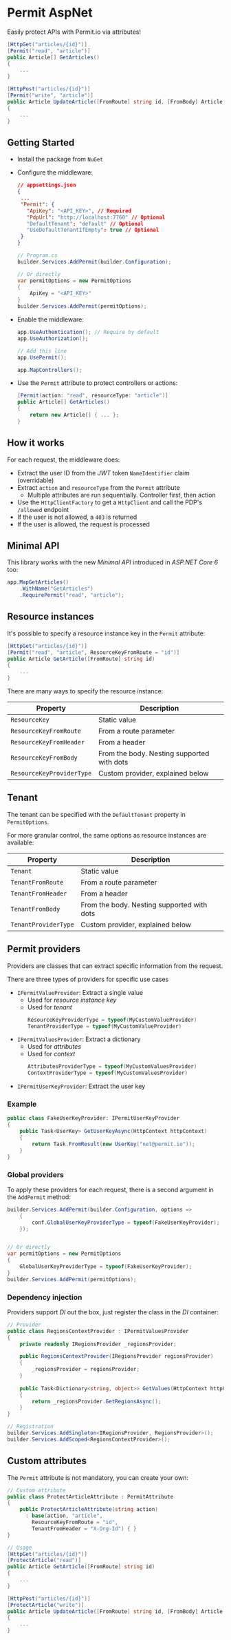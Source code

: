 # Permit AspNet

Easily protect APIs with Permit.io via attributes!

```csharp
[HttpGet("articles/{id}")]
[Permit("read", "article")]
public Article[] GetArticles()
{
    ...
}

[HttpPost("articles/{id}")]
[Permit("write", "article")]
public Article UpdateArticle([FromRoute] string id, [FromBody] Article article)
{
    ...
}
```

## Getting Started

* Install the package from `NuGet`
* Configure the middleware:
   ```json
  // appsettings.json
  {
    ...
    "Permit": {
      "ApiKey": "<API_KEY>", // Required
      "PdpUrl": "http://localhost:7760" // Optional
      "DefaultTenant": "default" // Optional
      "UseDefaultTenantIfEmpty": true // Optional 
    }
  }
  ```
  ```csharp  
  // Program.cs
  builder.Services.AddPermit(builder.Configuration);
  
  // Or directly
  var permitOptions = new PermitOptions
  {
      ApiKey = "<API_KEY>"
  }
  builder.Services.AddPermit(permitOptions);
  ```
  
* Enable the middleware:
  ```csharp
  app.UseAuthentication(); // Require by default
  app.UseAuthorization();
  
  // Add this line
  app.UsePermit();

  app.MapControllers();
  ```
* Use the `Permit` attribute to protect controllers or actions:
  ```csharp
  [Permit(action: "read", resourceType: "article")]
  public Article[] GetArticles()
  {
      return new Article[] { ... };
  }
  ```
  
## How it works

For each request, the middleware does:
* Extract the user ID from the *JWT* token `NameIdentifier` claim (overridable)
* Extract `action` and `resourceType` from the `Permit` attribute
  * Multiple attributes are run sequentially. Controller first, then action
* Use the `HttpClientFactory` to get a `HttpClient` and call the PDP's `/allowed` endpoint 
* If the user is not allowed, a `403` is returned
* If the user is allowed, the request is processed

## Minimal API

This library works with the new *Minimal API* introduced in *ASP.NET Core 6* too:

```csharp
app.MapGetArticles()
    .WithName("GetArticles")
    .RequirePermit("read", "article");
```

## Resource instances

It's possible to specify a resource instance key in the `Permit` attribute:

```csharp
[HttpGet("articles/{id}")]
[Permit("read", "article", ResourceKeyFromRoute = "id")]
public Article GetArticle([FromRoute] string id)
{
    ...
}
```

There are many ways to specify the resource instance:

| Property                  | Description                                |
|---------------------------|--------------------------------------------| 
| `ResourceKey`             | Static value                               |
| `ResourceKeyFromRoute`    | From a route parameter                     | 
| `ResourceKeyFromHeader`   | From a header                              |
| `ResourceKeyFromBody`     | From the body. Nesting supported with dots |
| `ResourceKeyProviderType` | Custom provider, explained below           |

## Tenant

The tenant can be specified with the `DefaultTenant` property in `PermitOptions`.

For more granular control, the same options as resource instances are available:

| Property             | Description                                |
|----------------------|--------------------------------------------|
| `Tenant`             | Static value                               |
| `TenantFromRoute`    | From a route parameter                     |
| `TenantFromHeader`   | From a header                              |
| `TenantFromBody`     | From the body. Nesting supported with dots |
| `TenantProviderType` | Custom provider, explained below           |

## Permit providers

Providers are classes that can extract specific information from the request.

There are three types of providers for specific use cases
* `IPermitValueProvider`: Extract a single value
  * Used for *resource instance key*
  * Used for *tenant*
    ```csharp
    ResourceKeyProviderType = typeof(MyCustomValueProvider)
    TenantProviderType = typeof(MyCustomValueProvider)
    ```
* `IPermitValuesProvider`: Extract a dictionary
  * Used for *attributes*
  * Used for *context*
    ```csharp
    AttributesProviderType = typeof(MyCustomValuesProvider)
    ContextProviderType = typeof(MyCustomValuesProvider)
    ```
* `IPermitUserKeyProvider`: Extract the user key

### Example

```csharp
public class FakeUserKeyProvider: IPermitUserKeyProvider
{
    public Task<UserKey> GetUserKeyAsync(HttpContext httpContext)
    {
        return Task.FromResult(new UserKey("net@permit.io"));
    }
}
```

### Global providers

To apply these providers for each request, there is a second argument in the `AddPermit` method:

```csharp
builder.Services.AddPermit(builder.Configuration, options =>
    {
        conf.GlobalUserKeyProviderType = typeof(FakeUserKeyProvider);
    });


// Or directly
var permitOptions = new PermitOptions
{
    GlobalUserKeyProviderType = typeof(FakeUserKeyProvider);
}
builder.Services.AddPermit(permitOptions);
```

### Dependency injection

Providers support *DI* out the box, just register the class in the *DI* container:

```csharp
// Provider
public class RegionsContextProvider : IPermitValuesProvider
{
    private readonly IRegionsProvider _regionsProvider;

    public RegionsContextProvider(IRegionsProvider regionsProvider)
    {
        _regionsProvider = regionsProvider;
    }
    
    public Task<Dictionary<string, object>> GetValues(HttpContext httpContext)
    {
        return _regionsProvider.GetRegionsAsync();
    }
}

// Registration
builder.Services.AddSingleton<IRegionsProvider, RegionsProvider>();
builder.Services.AddScoped<RegionsContextProvider>();
```

## Custom attributes

The `Permit` attribute is not mandatory, you can create your own:

```csharp
// Custom attribute
public class ProtectArticleAttribute : PermitAttribute
{
    public ProtectArticleAttribute(string action)
      : base(action, "article",
        ResourceKeyFromRoute = "id",
        TenantFromHeader = "X-Org-Id") { }
}

// Usage
[HttpGet("articles/{id}")]
[ProtectArticle("read")]
public Article GetArticle([FromRoute] string id)
{
    ...
}

[HttpPost("articles/{id}")]
[ProtectArticle("write")]
public Article UpdateArticle([FromRoute] string id, [FromBody] Article article)
{
    ...
}
```